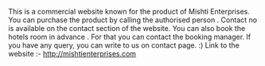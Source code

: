 This is a commercial website known for the product of Mishti Enterprises.
You can purchase the product by calling the authorised person . Contact no is available on the contact section of the website.
You can also book the hotels room in advance . For that you can contact the booking manager. If you have any query, you can write to us on contact page. :)
Link to the website :- http://mishtienterprises.com
